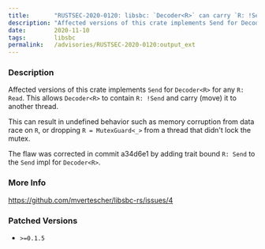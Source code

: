 ```yaml
---
title:       "RUSTSEC-2020-0120: libsbc: `Decoder<R>` can carry `R: !Send` to other threads"
description: "Affected versions of this crate implements Send for DecoderR for any R Read. This allows DecoderR to contain R Send and carry move it to another thread. This can result in undefined behavior such as memory corruption from data race on R, or dropping R  MutexGuard from a thread that didnt lock the mutex. The flaw was corrected in commit a34d6e1 by adding trait bound R Send to the Send impl for DecoderR."
date:        2020-11-10
tags:        libsbc
permalink:   /advisories/RUSTSEC-2020-0120:output_ext
---
```


### Description

Affected versions of this crate implements `Send` for `Decoder<R>` for any `R: Read`. This allows `Decoder<R>` to contain `R: !Send` and carry (move) it to another thread.

This can result in undefined behavior such as memory corruption from data race on `R`, or dropping `R = MutexGuard<_>` from a thread that didn't lock the mutex.

The flaw was corrected in commit a34d6e1 by adding trait bound `R: Send` to the `Send` impl for `Decoder<R>`.

### More Info

<https://github.com/mvertescher/libsbc-rs/issues/4>

### Patched Versions

- `>=0.1.5`



